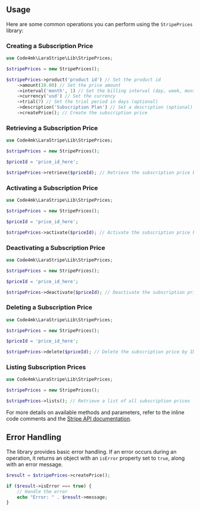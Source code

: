 ## Usage

Here are some common operations you can perform using the `StripePrices` library:

### Creating a Subscription Price

```php
use Code4mk\LaraStripe\Lib\StripePrices;

$stripePrices = new StripePrices();

$stripePrices->product('product id') // Set the product id
    ->amount(10.00) // Set the price amount
    ->interval('month', 1) // Set the billing interval (day, week, month, year) then interval count.
    ->currency('usd') // Set the currency
    ->trial(7) // Set the trial period in days (optional)
    ->description('Subscription Plan') // Set a description (optional)
    ->createPrice(); // Create the subscription price
```

### Retrieving a Subscription Price

```php
use Code4mk\LaraStripe\Lib\StripePrices;

$stripePrices = new StripePrices();

$priceId = 'price_id_here';

$stripePrices->retrieve($priceId); // Retrieve the subscription price by ID
```

### Activating a Subscription Price

```php
use Code4mk\LaraStripe\Lib\StripePrices;

$stripePrices = new StripePrices();

$priceId = 'price_id_here';

$stripePrices->activate($priceId); // Activate the subscription price by ID
```

### Deactivating a Subscription Price

```php
use Code4mk\LaraStripe\Lib\StripePrices;

$stripePrices = new StripePrices();

$priceId = 'price_id_here';

$stripePrices->deactivate($priceId); // Deactivate the subscription price by ID
```

### Deleting a Subscription Price

```php
use Code4mk\LaraStripe\Lib\StripePrices;

$stripePrices = new StripePrices();

$priceId = 'price_id_here';

$stripePrices->delete($priceId); // Delete the subscription price by ID
```

### Listing Subscription Prices

```php
use Code4mk\LaraStripe\Lib\StripePrices;

$stripePrices = new StripePrices();

$stripePrices->lists(); // Retrieve a list of all subscription prices
```

For more details on available methods and parameters, refer to the inline code comments and the [Stripe API documentation](https://stripe.com/docs/api/prices).

## Error Handling

The library provides basic error handling. If an error occurs during an operation, it returns an object with an `isError` property set to `true`, along with an error message.

```php
$result = $stripePrices->createPrice();

if ($result->isError === true) {
    // Handle the error
    echo "Error: " . $result->message;
}
```